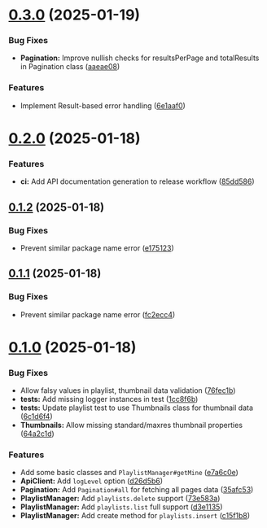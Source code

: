 # [0.3.0](https://github.com/suzuki3jp/youtubes.js/compare/v0.2.0...v0.3.0) (2025-01-19)


### Bug Fixes

* **Pagination:** Improve nullish checks for resultsPerPage and totalResults in Pagination class ([aaeae08](https://github.com/suzuki3jp/youtubes.js/commit/aaeae082364668e1d721c1594315eed3851858f0))


### Features

* Implement Result-based error handling ([6e1aaf0](https://github.com/suzuki3jp/youtubes.js/commit/6e1aaf0f15750833ddc273b55519cb2893ef482a))

# [0.2.0](https://github.com/suzuki3jp/youtubes.js/compare/v0.1.2...v0.2.0) (2025-01-18)


### Features

* **ci:** Add API documentation generation to release workflow ([85dd586](https://github.com/suzuki3jp/youtubes.js/commit/85dd586c2ddcd30f3270f16bf5473327b8fc5ffe))

## [0.1.2](https://github.com/suzuki3jp/youtubes.js/compare/v0.1.1...v0.1.2) (2025-01-18)


### Bug Fixes

* Prevent similar package name error ([e175123](https://github.com/suzuki3jp/youtubes.js/commit/e175123f61396376ceb3537c345ef565c14b5fe6))

## [0.1.1](https://github.com/suzuki3jp/youtubes.js/compare/v0.1.0...v0.1.1) (2025-01-18)


### Bug Fixes

* Prevent similar package name error ([fc2ecc4](https://github.com/suzuki3jp/youtubes.js/commit/fc2ecc4daefa8babb717a5ce33c607d01c96dda2))

# [0.1.0](https://github.com/suzuki3jp/youtube.js/compare/v0.0.0...v0.1.0) (2025-01-18)


### Bug Fixes

* Allow falsy values in playlist, thumbnail data validation ([76fec1b](https://github.com/suzuki3jp/youtube.js/commit/76fec1bec84734bfa2c49f422de3a9b2f8fd5af6))
* **tests:** Add missing logger instances in test ([1cc8f6b](https://github.com/suzuki3jp/youtube.js/commit/1cc8f6bcedfa0c82af5cf762fca10a5a62d5b20a))
* **tests:** Update playlist test to use Thumbnails class for thumbnail data ([6c1d6f4](https://github.com/suzuki3jp/youtube.js/commit/6c1d6f4ef8908bf0243c84a169c67a8d4ffdaac0))
* **Thumbnails:** Allow missing standard/maxres thumbnail properties ([64a2c1d](https://github.com/suzuki3jp/youtube.js/commit/64a2c1d2197a83624db660ece16a2fb2561ee7d4))


### Features

* Add some basic classes and `PlaylistManager#getMine` ([e7a6c0e](https://github.com/suzuki3jp/youtube.js/commit/e7a6c0ed380a29ecb3ae39442e3e8b109b942d3e))
* **ApiClient:** Add `logLevel` option ([d26d5b6](https://github.com/suzuki3jp/youtube.js/commit/d26d5b6d4949003ba61fbdaa87ef75f09dfef7b4))
* **Pagination:** Add `Pagination#all` for fetching all pages data ([35afc53](https://github.com/suzuki3jp/youtube.js/commit/35afc53dbfa26f70a1e4ee1b73b2c4a904bb66f8))
* **PlaylistManager:** Add `playlists.delete` support ([73e583a](https://github.com/suzuki3jp/youtube.js/commit/73e583af72b2c2574520b098a12af5479dcba175))
* **PlaylistManager:** Add `playlists.list` full support ([d3e1135](https://github.com/suzuki3jp/youtube.js/commit/d3e1135206fa635c1bf5d174a280936729869efc))
* **PlaylistManager:** Add create method for `playlists.insert` ([c15f1b8](https://github.com/suzuki3jp/youtube.js/commit/c15f1b8de3a63d8fee22e6ac64494d2a5d921c71))
